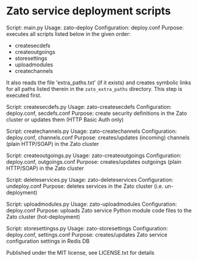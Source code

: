 Zato service deployment scripts
===============================

Script: main.py
Usage: zato-deploy
Configuration: deploy.conf
Purpose: executes all scripts listed below in the given order:

* createsecdefs
* createoutgoings
* storesettings
* uploadmodules
* createchannels

It also reads the file 'extra_paths.txt' (if it exists) and creates symbolic
links for all paths listed therein in the ``zato_extra_paths`` directory. This
step is executed first.


Script: createsecdefs.py
Usage: zato-createsecdefs
Configuration: deploy.conf, secdefs.conf
Purpose: create security definitions in the Zato cluster or updates them (HTTP
Basic Auth only)


Script: createchannels.py
Usage: zato-createchannels
Configuration: deploy.conf, channels.conf
Purpose: creates/updates (incoming) channels (plain HTTP/SOAP) in the Zato
cluster


Script: createoutgoings.py
Usage: zato-createoutgoings
Configuration: deploy.conf, outgoings.conf
Purpose: creates/updates outgoings (plain HTTP/SOAP) in the Zato cluster


Script: deleteservices.py
Usage: zato-deleteservices
Configuration: undeploy.conf
Purpose: deletes services in the Zato cluster (i.e. un-deployment)


Script: uploadmodules.py
Usage: zato-uploadmodules
Configuration: deploy.conf
Purpose: uploads Zato service Python module code files to the Zato cluster
(hot-deployment)


Script: storesettingss.py
Usage: zato-storesettings
Configuration: deploy.conf, settings.conf
Purpose: creates/updates Zato service configuration settings in Redis DB


Published under the MIT license, see LICENSE.txt for details
